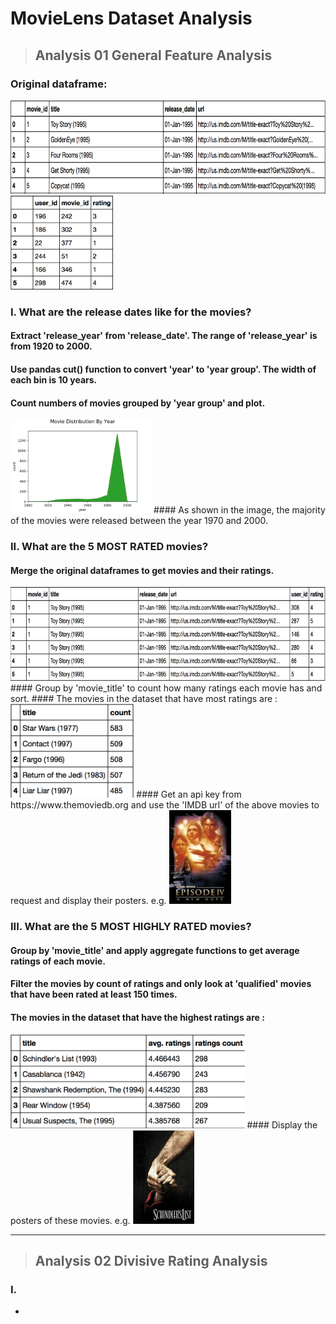 
# MovieLens Dataset Analysis

> ## Analysis 01 General Feature Analysis

### Original dataframe:
<img src="https://github.com/wenjin-cao/python_spring17/blob/master/final/pics/movies.png" height="150">
<img src="https://github.com/wenjin-cao/python_spring17/blob/master/final/pics/ratings.png" height="150">

###  I. What are the release dates like for the movies?
#### Extract 'release_year' from 'release_date'. The range of 'release_year' is from 1920 to 2000.
#### Use pandas cut() function to convert 'year' to 'year group'. The width of each bin is 10 years.
#### Count numbers of movies grouped by 'year group' and plot.
<img src="https://github.com/wenjin-cao/python_spring17/blob/master/final/pics/01MovieDistributionByYear.png" height="150">
#### As shown in the image, the majority of the movies were released between the year 1970 and 2000. 

###  II. What are the 5 MOST RATED movies?
#### Merge the original dataframes to get movies and their ratings.
<img src="https://github.com/wenjin-cao/python_spring17/blob/master/final/pics/moviesRated.png" height="150">
#### Group by 'movie_title' to count how many ratings each movie has and sort.
#### The movies in the dataset that have most ratings are : 
<img src="https://github.com/wenjin-cao/python_spring17/blob/master/final/pics/01mostRated.png" height="150">
#### Get an api key from https://www.themoviedb.org and use the 'IMDB url' of the above movies to request and display their posters. e.g.
<img src="https://github.com/wenjin-cao/python_spring17/blob/master/final/pics/01poster1.png" height="150">

### III. What are the 5 MOST HIGHLY RATED movies?
#### Group by 'movie_title' and apply aggregate functions to get average ratings of each movie.
#### Filter the movies by count of ratings and only look at 'qualified' movies that have been rated at least 150 times.
#### The movies in the dataset that have the highest ratings are : 
<img src="https://github.com/wenjin-cao/python_spring17/blob/master/final/pics/01highlyRated.png" height="150">
#### Display the posters of these movies. e.g.
<img src="https://github.com/wenjin-cao/python_spring17/blob/master/final/pics/01poster2.png" height="150">

---

> ## Analysis 02 Divisive Rating Analysis

### I.


- 
